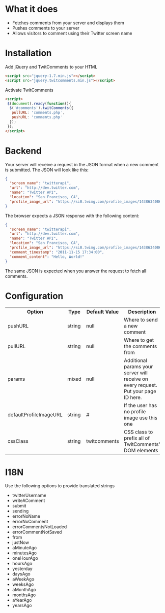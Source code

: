 What it does
============

* Fetches comments from your server and displays them
* Pushes comments to your server
* Allows visitors to comment using their Twitter screen name


Installation
============

Add jQuery and TwitComments to your HTML

```html
<script src="jquery-1.7.min.js"></script>
<script src="jquery.twitcomments.min.js"></script>
```

Activate TwitComments

```html
<script>
 $(document).ready(function(){				
  $('#comments').twitComments({
   pullURL: 'comments.php',
   pushURL: 'comments.php'
  });
 });
</script>
```

Backend
=======

Your server will receive a request in the JSON format when a new comment is submitted.
The JSON will look like this:

```json
{
  "screen_name": "twitterapi",
  "url": "http://dev.twitter.com",
  "name": "Twitter API",
  "location": "San Francisco, CA",
  "profile_image_url": "https://si0.twimg.com/profile_images/1438634086/avatar_normal.png",
}
```

The browser expects a JSON response with the following content:

```json
{
  "screen_name": "twitterapi",
  "url": "http://dev.twitter.com",
  "name": "Twitter API",
  "location": "San Francisco, CA",
  "profile_image_url": "https://si0.twimg.com/profile_images/1438634086/avatar_normal.png",
  "comment_timestamp": "2011-11-15 17:34:00",
  "comment_content": "Hello, World!"
}
```
The same JSON is expected when you answer the request to fetch all comments.

Configuration
=============

<table>
  <tr>
    <th>Option</th>
    <th>Type</th>
    <th>Default Value</th>
    <th>Description</th>
  </tr>
  <tr>
    <td>pushURL</td>
    <td>string</td>
    <td>null</td>
    <td>Where to send a new comment</td>
  </tr>
  <tr>
    <td>pullURL</td>
    <td>string</td>
    <td>null</td>
    <td>Where to get the comments from</td>
  </tr>
  <tr>
    <td>params</td>
    <td>mixed</td>
    <td>null</td>
    <td>Additional params your server will receive on every request. Put your page ID here.</td>
  </tr>
  <tr>
    <td>defaultProfileImageURL</td>
    <td>string</td>
    <td>#</td>
    <td>If the user has no profile image use this one</td>
  </tr>
  <tr>
    <td>cssClass</td>
    <td>string</td>
    <td>twitcomments</td>
    <td>CSS class to prefix all of TwitComments' DOM elements</td>
  </tr>
</table>

I18N
====

Use the following options to provide translated strings

* twitterUsername
* writeAComment
* submit
* sending
* errorNoName
* errorNoComment
* errorCommentsNotLoaded
* errorCommentNotSaved
* from
* justNow
* aMinuteAgo
* minutesAgo
* oneHourAgo
* hoursAgo
* yesterday
* daysAgo
* aWeekAgo
* weeksAgo
* aMonthAgo
* monthsAgo
* aYearAgo
* yearsAgo